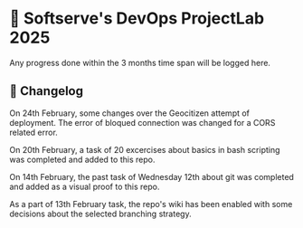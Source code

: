 # 🚀 Softserve's DevOps ProjectLab 2025

Any progress done within the 3 months time span will be logged here.

## 📰 Changelog

On 24th February, some changes over the Geocitizen attempt of deployment. The error of bloqued connection was changed for a CORS related error.

On 20th February, a task of 20 excercises about basics in bash scripting was completed and added to this repo.

On 14th February, the past task of Wednesday 12th about git was completed and added as a visual proof to this repo.

As a part of 13th February task, the repo's wiki has been enabled with some decisions about the selected branching strategy.
